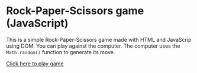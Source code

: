 # Rock-Paper-Scissors game (JavaScript)
This is a simple Rock-Paper-Scissors game made with HTML and JavaScrip using DOM. You can play against the computer. The computer uses the `Math.random()` function to generate its move.


[Click here to play game](https://azshayak.github.io/rock_paper_scissor_game_js/)
